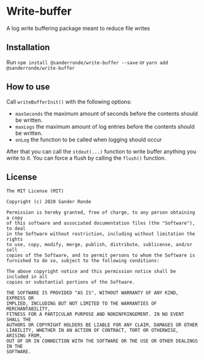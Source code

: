 # Write-buffer
A log write buffering package meant to reduce file writes

## Installation

Run `npm install @sanderronde/write-buffer --save` or `yarn add @sanderronde/write-buffer`

## How to use

Call `writeBufferInit()` with the following options:
* `maxSeconds` the maximum amount of seconds before the contents should be written.
* `maxLogs` the maximum amount of log entries before the contents should be written.
* `onLog` the function to be called when logging should occur

After that you can call the `stdout(...)` function to write buffer anything you write to it. You can force a flush by calling the `flush()` function.

## License

```text
The MIT License (MIT)

Copyright (c) 2020 Sander Ronde

Permission is hereby granted, free of charge, to any person obtaining a copy
of this software and associated documentation files (the "Software"), to deal
in the Software without restriction, including without limitation the rights
to use, copy, modify, merge, publish, distribute, sublicense, and/or sell
copies of the Software, and to permit persons to whom the Software is
furnished to do so, subject to the following conditions:

The above copyright notice and this permission notice shall be included in all
copies or substantial portions of the Software.

THE SOFTWARE IS PROVIDED "AS IS", WITHOUT WARRANTY OF ANY KIND, EXPRESS OR
IMPLIED, INCLUDING BUT NOT LIMITED TO THE WARRANTIES OF MERCHANTABILITY,
FITNESS FOR A PARTICULAR PURPOSE AND NONINFRINGEMENT. IN NO EVENT SHALL THE
AUTHORS OR COPYRIGHT HOLDERS BE LIABLE FOR ANY CLAIM, DAMAGES OR OTHER
LIABILITY, WHETHER IN AN ACTION OF CONTRACT, TORT OR OTHERWISE, ARISING FROM,
OUT OF OR IN CONNECTION WITH THE SOFTWARE OR THE USE OR OTHER DEALINGS IN THE
SOFTWARE.
```
